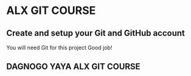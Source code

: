 	
# ALX GIT COURSE
## Create and setup your Git and GitHub account
You will need Git for this project
Good job!
 ## DAGNOGO YAYA ALX GIT COURSE












